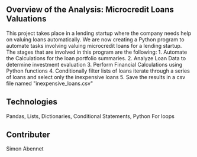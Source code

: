 ## Overview of the Analysis: Microcredit Loans Valuations
This project takes place in a lending startup where the company needs help on valuing loans automatically. We are now creating a Python program to automate tasks involving valuing microcredit loans for a lending startup. The stages that are involved in this program are the following: 
    1. Automate the Calculations for the loan portfolio summaries.
    2. Analyze Loan Data to determine investment evaluation
    3. Perform Financial Calculations using Python functions
    4. Conditionally filter lists of loans iterate through a series of loans and select only the inexpensive loans
    5. Save the results in a csv file named "inexpensive_loans.csv"

## Technologies
Pandas, Lists, Dictionaries, Conditional Statements, Python For loops


## Contributer
Simon Abennet
